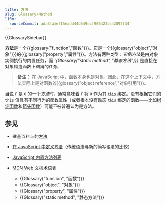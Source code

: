 ```yaml
---
title: 方法
slug: Glossary/Method
l10n:
  sourceCommit: ada5fa5ef15eadd44b549ecf906423b4a2092f34
---
```


{{GlossarySidebar}}

**方法**是一个{{glossary("function","函数")}}。它是一个{{glossary("object","对象")}}的{{glossary("property","属性")}}。方法有两种类型：*实例方法*是由对象实例执行的内置任务，而 _{{Glossary("static method", "静态方法")}}_ 是直接在对象构造函数上调用的任务。

> **备注：** 在 JavaScript 中，函数本身也是对象，因此，在这个上下文中，方法实际上是对函数的{{glossary("object reference","对象引用")}}。

当说 `F` 是 `O` 的一个*方法*时，通常意味着 `F` 将 `O` 作为其 [`this`](/zh-CN/docs/Web/JavaScript/Reference/Operators/this) 绑定。没有根据它们的 `this` 值具有不同行为的函数属性（或者根本没有动态 `this` 绑定的函数——比如[绑定函数](/zh-CN/docs/Web/JavaScript/Reference/Global_Objects/Function/bind)和[箭头函数](/zh-CN/docs/Web/JavaScript/Reference/Functions/Arrow_functions)）可能不被普遍认为是方法。

## 参见

- 维基百科上的[方法](<https://zh.wikipedia.org/wiki/方法_(電腦科學)>)
- [在 JavaScript 中定义方法](/zh-CN/docs/Web/JavaScript/Reference/Functions/Method_definitions)（传统语法与新的简写语法的比较）
- [JavaScript 内置方法列表](/zh-CN/docs/Web/JavaScript/Reference)
- [MDN Web 文档术语表](/zh-CN/docs/Glossary)

  - {{Glossary("function", "函数")}}
  - {{Glossary("object", "对象")}}
  - {{Glossary("property", "属性")}}
  - {{Glossary("static method", "静态方法")}}
